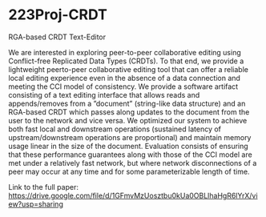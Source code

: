 # 223Proj-CRDT
RGA-based CRDT Text-Editor

We are interested in exploring peer-to-peer collaborative editing using Conflict-free Replicated Data Types (CRDTs). To that end, we provide a lightweight peerto-peer collaborative editing tool that can offer a reliable local editing experience even in the absence of a data connection and meeting the CCI model of consistency. We provide a software artifact consisting of a text editing interface that allows reads and appends/removes from a ”document” (string-like data structure) and an RGA-based CRDT which passes along updates to the document from the user to the network and vice versa. We optimized our system to achieve both fast local and downstream operations (sustained latency of upstream/downstream operations are proportional) and maintain memory
usage linear in the size of the document. Evaluation consists of ensuring that these performance guarantees along with those of the CCI model are met under a relatively fast network, but where network disconnections of a peer may occur at any time and for some parameterizable length of time. 

Link to the full paper: https://drive.google.com/file/d/1GFmvMzUosztbu0kUa0OBLlhaHgR6lYrX/view?usp=sharing
